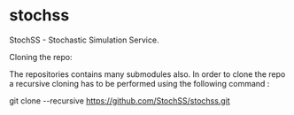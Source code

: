 stochss
=======

StochSS - Stochastic Simulation Service.  



Cloning the repo:

The repositories contains many submodules also. In order to clone the repo a recursive cloning has to be performed using the following command :

git clone --recursive https://github.com/StochSS/stochss.git
